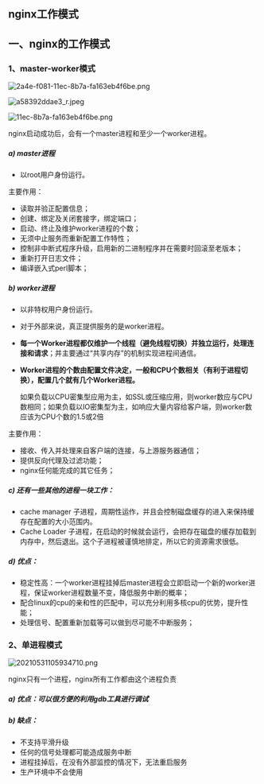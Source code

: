 ## nginx工作模式

## 一、nginx的工作模式

###  1、master-worker模式

![2a4e-f081-11ec-8b7a-fa163eb4f6be.png](https://pic.imgdb.cn/item/62d7b471f54cd3f9379202ea.png)

![a58392ddae3_r.jpeg](https://pic.imgdb.cn/item/62d7b847f54cd3f937a67ea4.jpg)

![11ec-8b7a-fa163eb4f6be.png](https://pic.imgdb.cn/item/62d7b702f54cd3f9379fd71c.png)

nginx启动成功后，会有一个master进程和至少一个worker进程。

##### a) master进程

- 以root用户身份运行。

主要作用：

- 读取并验正配置信息；
- 创建、绑定及关闭套接字，绑定端口；
- 启动、终止及维护worker进程的个数；
- 无须中止服务而重新配置工作特性；
- 控制非中断式程序升级，启用新的二进制程序并在需要时回滚至老版本；
- 重新打开日志文件；
- 编译嵌入式perl脚本；

##### b) worker进程

- 以非特权用户身份运行。

- 对于外部来说，真正提供服务的是worker进程。

- **每一个Worker进程都仅维护一个线程（避免线程切换）并独立运行，处理连接和请求**；并主要通过“共享内存”的机制实现进程间通信。

- **Worker进程的个数由配置文件决定，一般和CPU个数相关（有利于进程切换），配置几个就有几个Worker进程。**

  如果负载以CPU密集型应用为主，如SSL或压缩应用，则worker数应与CPU数相同；如果负载以IO密集型为主，如响应大量内容给客户端，则worker数应该为CPU个数的1.5或2倍

主要作用：

- 接收、传入并处理来自客户端的连接，与上游服务器通信；
- 提供反向代理及过滤功能；
- nginx任何能完成的其它任务；

##### c) 还有一些其他的进程一块工作：

- cache manager 子进程，周期性运作，并且会控制磁盘缓存的进入来保持缓存在配置的大小范围内。
- Cache Loader 子进程，在启动的时候就会运行，会把存在磁盘的缓存加载到内存中，然后退出。这个子进程被谨慎地排定，所以它的资源需求很低。

##### d) 优点：

- 稳定性高：一个worker进程挂掉后master进程会立即启动一个新的worker进程，保证worker进程数量不变，降低服务中断的概率；
- 配合linux的cpu的亲和性的匹配中，可以充分利用多核cpu的优势，提升性能；
- 处理信号、配置重新加载等可以做到尽可能不中断服务；

### 2、单进程模式

![20210531105934710.png](https://pic.imgdb.cn/item/62d7adfaf54cd3f9376fab94.png)

nginx只有一个进程，nginx所有工作都由这个进程负责

##### a) 优点：可以很方便的利用gdb工具进行调试

##### b) 缺点：

- 不支持平滑升级
- 任何的信号处理都可能造成服务中断
- 进程挂掉后，在没有外部监控的情况下，无法重启服务
- 生产环境中不会使用